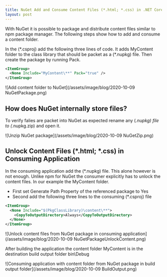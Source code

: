 ```yaml
---
title: NuGet Add and Consume Content Files (*.html; *.css) in .NET Core 
layout: post
---
```

With NuGet it is possible to package and distribute content files similar to npm package manager. The following steps show how to add and consume a content folder.

In the (&ast;.csproj) add the following three lines of code. It adds MyContent folder to the class library that should be packet as a (&ast;.nupkg) file. Then create the package by running Pack.
```xml
<ItemGroup>
  <None Include="MyContent\**" Pack="true" />
</ItemGroup>
```
![Add content folder to NuGet](/assets/image/blog/2020-10-09 NuGetPackage.png)

## How does NuGet internally store files?
To verify falies are packet into NuGet as expected rename any (*.nupkg) file to (*.nupkg.zip) and open it.

![Unzip NuGet package](/assets/image/blog/2020-10-09 NuGetZip.png)

## Unlock Content Files (*.html; *.css) in Consuming Application
In the consuming application add the (*.nupkg) file. This alone however is not enough. Unlike npm for NuGet the consumer explicitly has to unlock the content files. In our example the MyContent folder.
* First set Generate Path Property of the referenced package to Yes
* Second add the following three lines to the consuming (*.csproj) file

```xml
<ItemGroup>
  <None Include="$(PkgClassLibrary)\content\**">
    <CopyToOutputDirectory>Always</CopyToOutputDirectory>
  </None>
</ItemGroup>
```

![Unlock content files from NuGet package in consuming application](/assets/image/blog/2020-10-09 NuGetPackageUnlockContent.png)

After building the application the content folder MyContent is in the destination build output folder bin\Debug

![Consuming application with content folder from NuGet package in build output folder](/assets/image/blog/2020-10-09 BuildOutput.png)